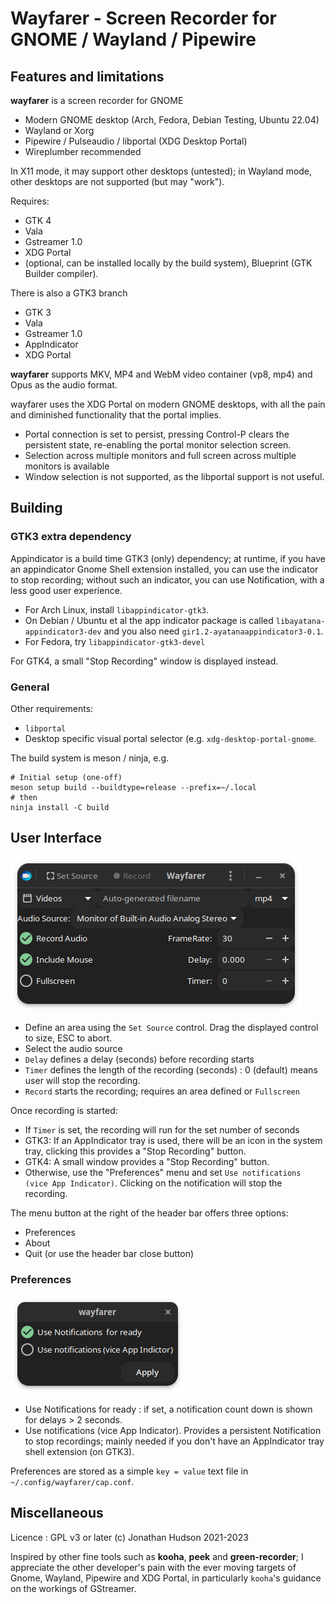 # Wayfarer - Screen Recorder for GNOME / Wayland / Pipewire

## Features and limitations

**wayfarer** is a screen recorder for GNOME

* Modern GNOME desktop (Arch, Fedora, Debian Testing, Ubuntu 22.04)
* Wayland or Xorg
* Pipewire / Pulseaudio / libportal (XDG Desktop Portal)
* Wireplumber recommended

In X11 mode, it may support other desktops (untested); in Wayland mode, other desktops are not supported (but may "work").

Requires:

* GTK 4
* Vala
* Gstreamer 1.0
* XDG Portal
* (optional, can be installed locally by the build system), Blueprint (GTK Builder compiler).

There is also a  GTK3 branch

* GTK 3
* Vala
* Gstreamer 1.0
* AppIndicator
* XDG Portal


**wayfarer** supports MKV, MP4 and WebM video container (vp8, mp4) and Opus as the audio format.

wayfarer uses the XDG Portal on modern GNOME desktops, with all the pain and diminished functionality that the portal implies.

* Portal connection is set to persist, pressing Control-P clears the persistent state, re-enabling the portal monitor selection screen.
* Selection across multiple monitors and full screen across multiple monitors is available
* Window selection is not supported, as the libportal support is not useful.

## Building

### GTK3 extra dependency

Appindicator is a build time GTK3 (only) dependency; at runtime, if you have an appindicator Gnome Shell extension installed, you can use the indicator to stop recording; without such an indicator, you can use Notification, with a less good user experience.

* For Arch Linux, install `libappindicator-gtk3`.
* On Debian / Ubuntu et al the app indicator package is called `libayatana-appindicator3-dev` and you also need `gir1.2-ayatanaappindicator3-0.1`.
* For Fedora, try `libappindicator-gtk3-devel`

For GTK4, a small "Stop Recording" window is displayed instead.

### General

Other requirements:

* `libportal`
* Desktop specific visual portal selector (e.g. `xdg-desktop-portal-gnome`.

The build system is meson / ninja, e.g.

```
# Initial setup (one-off)
meson setup build --buildtype=release --prefix=~/.local
# then
ninja install -C build
```

## User Interface

![Main Window](data/assets/wayfarer-window.png)

* Define an area using the `Set Source` control. Drag the displayed control to size, ESC to abort.
* Select the audio source
* `Delay` defines a delay (seconds) before recording starts
* `Timer` defines the length of the recording (seconds) : 0 (default) means user will stop the recording.
* `Record` starts the recording; requires an area defined or `Fullscreen`

Once recording is started:

* If `Timer` is set, the recording will run for the set number of seconds
* GTK3: If an AppIndicator tray is used, there will be an icon in the system tray, clicking this provides a "Stop Recording" button.
* GTK4: A small window provides a "Stop Recording" button.
* Otherwise, use the "Preferences" menu and set `Use notifications (vice App Indicator)`. Clicking on the notification will stop the recording.

The menu button at the right of the header bar offers three options:

* Preferences
* About
* Quit (or use the header bar close button)

### Preferences

![Main Window](data/assets/wayfarer-prefs.png)

* Use Notifications for ready : if set, a notification count down is shown for delays > 2 seconds.
* Use notifications (vice App Indicator). Provides a persistent Notification to stop recordings; mainly needed if you don't have an AppIndicator tray shell extension (on GTK3).

Preferences are stored as a simple `key = value` text file in `~/.config/wayfarer/cap.conf`.


## Miscellaneous

Licence : GPL v3 or later
(c) Jonathan Hudson 2021-2023

Inspired by other fine tools such as **kooha**,  **peek** and **green-recorder**; I appreciate the other developer's pain with the ever moving targets of Gnome, Wayland, Pipewire and XDG Portal, in particularly `kooha`'s guidance on the workings of GStreamer.
